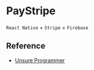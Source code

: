 # PayStripe

`React Native` + `Stripe` + `Firebase`

## Reference

- [Unsure Programmer](https://youtu.be/DZlAET7Tgx4)
